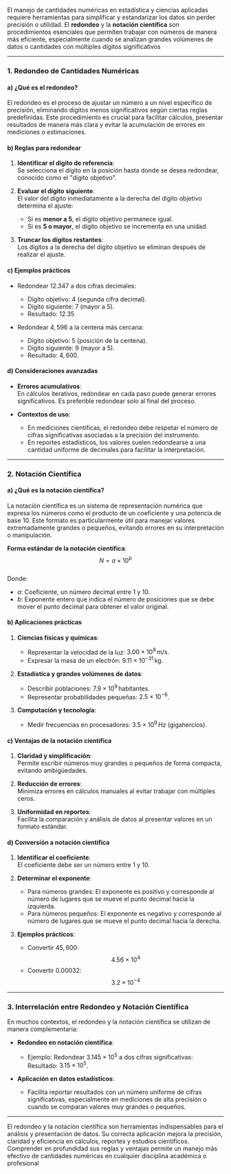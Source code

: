 El manejo de cantidades numéricas en estadística y ciencias aplicadas requiere herramientas para simplificar y estandarizar los datos sin perder precisión o utilidad. El **redondeo** y la **notación científica** son procedimientos esenciales que permiten trabajar con números de manera más eficiente, especialmente cuando se analizan grandes volúmenes de datos o cantidades con múltiples dígitos significativos

---

### 1. Redondeo de Cantidades Numéricas  

#### a) ¿Qué es el redondeo?  

El redondeo es el proceso de ajustar un número a un nivel específico de precisión, eliminando dígitos menos significativos según ciertas reglas predefinidas. Este procedimiento es crucial para facilitar cálculos, presentar resultados de manera más clara y evitar la acumulación de errores en mediciones o estimaciones.  

#### b) Reglas para redondear  

1. **Identificar el dígito de referencia**:  
   Se selecciona el dígito en la posición hasta donde se desea redondear, conocido como el "dígito objetivo".  
   
2. **Evaluar el dígito siguiente**:  
   El valor del dígito inmediatamente a la derecha del dígito objetivo determina el ajuste:  
   - Si es **menor a 5**, el dígito objetivo permanece igual.  
   - Si es **5 o mayor**, el dígito objetivo se incrementa en una unidad.  

3. **Truncar los dígitos restantes**:  
   Los dígitos a la derecha del dígito objetivo se eliminan después de realizar el ajuste.  

#### c) Ejemplos prácticos  

- Redondear $12.347$ a dos cifras decimales:  
  - Dígito objetivo: 4 (segunda cifra decimal).  
  - Dígito siguiente: 7 (mayor a 5).  
  - Resultado: $12.35$  

- Redondear $4,596$ a la centena más cercana:  
  - Dígito objetivo: 5 (posición de la centena).  
  - Dígito siguiente: 9 (mayor a 5).  
  - Resultado: $4,600$.  

#### d) Consideraciones avanzadas  

- **Errores acumulativos**:  
   En cálculos iterativos, redondear en cada paso puede generar errores significativos. Es preferible redondear solo al final del proceso.  

- **Contextos de uso**:  
   - En mediciones científicas, el redondeo debe respetar el número de cifras significativas asociadas a la precisión del instrumento.  
   - En reportes estadísticos, los valores suelen redondearse a una cantidad uniforme de decimales para facilitar la interpretación.  

---

### 2. Notación Científica  

#### a) ¿Qué es la notación científica?  

La notación científica es un sistema de representación numérica que expresa los números como el producto de un coeficiente y una potencia de base 10. Este formato es particularmente útil para manejar valores extremadamente grandes o pequeños, evitando errores en su interpretación o manipulación.  

**Forma estándar de la notación científica**:  
$$
N = a \times 10^b
$$  
Donde:  
- $a$: Coeficiente, un número decimal entre 1 y 10.  
- $b$: Exponente entero que indica el número de posiciones que se debe mover el punto decimal para obtener el valor original.  

#### b) Aplicaciones prácticas  

1. **Ciencias físicas y químicas**:  
   - Representar la velocidad de la luz: $3.00 \times 10^8 \, \text{m/s}$.  
   - Expresar la masa de un electrón: $9.11 \times 10^{-31} \, \text{kg}$.  

2. **Estadística y grandes volúmenes de datos**:  
   - Describir poblaciones: $7.9 \times 10^9 \, \text{habitantes}$.  
   - Representar probabilidades pequeñas: $2.5 \times 10^{-6}$.  

3. **Computación y tecnología**:  
   - Medir frecuencias en procesadores: $3.5 \times 10^9 \, \text{Hz}$ (gigahercios).  

#### c) Ventajas de la notación científica  

1. **Claridad y simplificación**:  
   Permite escribir números muy grandes o pequeños de forma compacta, evitando ambigüedades.  

2. **Reducción de errores**:  
   Minimiza errores en cálculos manuales al evitar trabajar con múltiples ceros.  

3. **Uniformidad en reportes**:  
   Facilita la comparación y análisis de datos al presentar valores en un formato estándar.  

#### d) Conversión a notación científica  

1. **Identificar el coeficiente**:  
   El coeficiente debe ser un número entre 1 y 10.  

2. **Determinar el exponente**:  
   - Para números grandes: El exponente es positivo y corresponde al número de lugares que se mueve el punto decimal hacia la izquierda.  
   - Para números pequeños: El exponente es negativo y corresponde al número de lugares que se mueve el punto decimal hacia la derecha.  

3. **Ejemplos prácticos**:  
   - Convertir $45,600$:  
     $$
     4.56 \times 10^4
     $$  
   - Convertir $0.00032$:  
     $$
     3.2 \times 10^{-4}
     $$  

---

### 3. Interrelación entre Redondeo y Notación Científica  

En muchos contextos, el redondeo y la notación científica se utilizan de manera complementaria:  

- **Redondeo en notación científica**:  
   - Ejemplo: Redondear $3.145 \times 10^5$ a dos cifras significativas:  
     Resultado: $3.15 \times 10^5$.  

- **Aplicación en datos estadísticos**:  
   - Facilita reportar resultados con un número uniforme de cifras significativas, especialmente en mediciones de alta precisión o cuando se comparan valores muy grandes o pequeños.  

---

El redondeo y la notación científica son herramientas indispensables para el análisis y presentación de datos. Su correcta aplicación mejora la precisión, claridad y eficiencia en cálculos, reportes y estudios científicos. Comprender en profundidad sus reglas y ventajas permite un manejo más efectivo de cantidades numéricas en cualquier disciplina académica o profesional